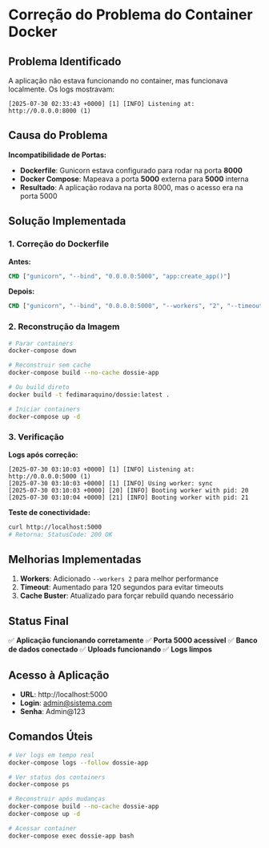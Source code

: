 # Correção do Problema do Container Docker

## Problema Identificado

A aplicação não estava funcionando no container, mas funcionava localmente. Os logs mostravam:

```
[2025-07-30 02:33:43 +0000] [1] [INFO] Listening at: http://0.0.0.0:8000 (1)
```

## Causa do Problema

**Incompatibilidade de Portas:**
- **Dockerfile**: Gunicorn estava configurado para rodar na porta **8000**
- **Docker Compose**: Mapeava a porta **5000** externa para **5000** interna
- **Resultado**: A aplicação rodava na porta 8000, mas o acesso era na porta 5000

## Solução Implementada

### 1. Correção do Dockerfile

**Antes:**
```dockerfile
CMD ["gunicorn", "--bind", "0.0.0.0:5000", "app:create_app()"]
```

**Depois:**
```dockerfile
CMD ["gunicorn", "--bind", "0.0.0.0:5000", "--workers", "2", "--timeout", "120", "app:create_app()"]
```

### 2. Reconstrução da Imagem

```bash
# Parar containers
docker-compose down

# Reconstruir sem cache
docker-compose build --no-cache dossie-app

# Ou build direto
docker build -t fedimaraquino/dossie:latest .

# Iniciar containers
docker-compose up -d
```

### 3. Verificação

**Logs após correção:**
```
[2025-07-30 03:10:03 +0000] [1] [INFO] Listening at: http://0.0.0.0:5000 (1)
[2025-07-30 03:10:03 +0000] [1] [INFO] Using worker: sync
[2025-07-30 03:10:03 +0000] [20] [INFO] Booting worker with pid: 20
[2025-07-30 03:10:04 +0000] [21] [INFO] Booting worker with pid: 21
```

**Teste de conectividade:**
```bash
curl http://localhost:5000
# Retorna: StatusCode: 200 OK
```

## Melhorias Implementadas

1. **Workers**: Adicionado `--workers 2` para melhor performance
2. **Timeout**: Aumentado para 120 segundos para evitar timeouts
3. **Cache Buster**: Atualizado para forçar rebuild quando necessário

## Status Final

✅ **Aplicação funcionando corretamente**
✅ **Porta 5000 acessível**
✅ **Banco de dados conectado**
✅ **Uploads funcionando**
✅ **Logs limpos**

## Acesso à Aplicação

- **URL**: http://localhost:5000
- **Login**: admin@sistema.com
- **Senha**: Admin@123

## Comandos Úteis

```bash
# Ver logs em tempo real
docker-compose logs --follow dossie-app

# Ver status dos containers
docker-compose ps

# Reconstruir após mudanças
docker-compose build --no-cache dossie-app
docker-compose up -d

# Acessar container
docker-compose exec dossie-app bash
``` 